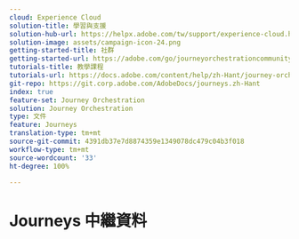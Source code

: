 ```yaml
---
cloud: Experience Cloud
solution-title: 學習與支援
solution-hub-url: https://helpx.adobe.com/tw/support/experience-cloud.html
solution-image: assets/campaign-icon-24.png
getting-started-title: 社群
getting-started-url: https://adobe.com/go/journeyorchestrationcommunity
tutorials-title: 教學課程
tutorials-url: https://docs.adobe.com/content/help/zh-Hant/journey-orchestration-learn/tutorials/understanding-journey-orchestration.html
git-repo: https://git.corp.adobe.com/AdobeDocs/journeys.zh-Hant
index: true
feature-set: Journey Orchestration
solution: Journey Orchestration
type: 文件
feature: Journeys
translation-type: tm+mt
source-git-commit: 4391db37e7d8874359e1349078dc479c04b3f018
workflow-type: tm+mt
source-wordcount: '33'
ht-degree: 100%

---
```



# Journeys 中繼資料
